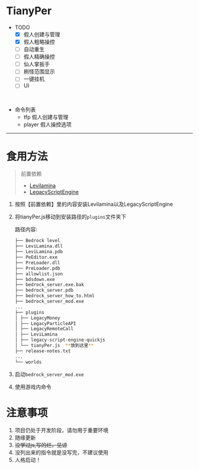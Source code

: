 # TianyPer

- TODO
  - [x] 假人创建与管理
  - [x] 假人粗略操控
  - [ ] 自动重生
  - [ ] 假人精确操控
  - [ ] 仙人掌扳手
  - [ ] 刷怪范围显示
  - [ ] 一键挂机
  - [ ] UI

<br/>

- 命令列表
  - tfp 假人创建与管理
  - player 假人操控选项

***

# 食用方法

> 前置依赖
> 
> - [Levilamina](https://levilamina.liteldev.com/zh/install/)
> - [LegacyScriptEngine](https://https://lse.liteldev.com/zh/)

1. 按照【前置依赖】里的内容安装Levilamina以及LegacyScriptEngine
2. 将tianyPer.js移动到安装路径的`plugins`文件夹下
   
   路径内容:
   ```sh
   ├── Bedrock level
   ├── LeviLamina.dll
   ├── LeviLamina.pdb
   ├── PeEditor.exe
   ├── PreLoader.dll
   ├── PreLoader.pdb
   ├── allowlist.json
   ├── bdsdown.exe
   ├── bedrock_server.exe.bak
   ├── bedrock_server.pdb
   ├── bedrock_server_how_to.html
   ├── bedrock_server_mod.exe
   ...
   ├── plugins
   │ ├── LegacyMoney
   │ ├── LegacyParticleAPI
   │ ├── LegacyRemoteCall
   │ ├── LeviLamina
   │ ├── legacy-script-engine-quickjs
   │ └── tianyPer.js  **放到这里**
   ├── release-notes.txt
   ...
   └── worlds
   ```
3. 启动`bedrock_server_mod.exe`
4. 使用游戏内命令

# 注意事项

1. 项目仍处于开发阶段，请勿用于重要环境
2. 随缘更新
3. ~~没学过js,写的烂，见谅~~
4. 没列出来的指令就是没写完，不建议使用
5. 人格启动！
